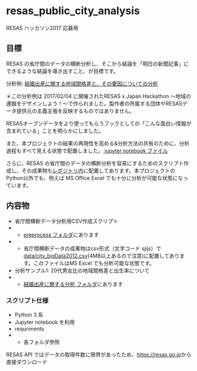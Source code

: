 # resas_public_city_analysis
RESAS ハッカソン2017 応募用

## 目標
RESAS の省庁間のデータの横断分析し、そこから結論を「明日の新聞記事」にできるような結論を導き出すこと、が目標です。

分析例: <a href='./結婚出産に関する分析'>結婚出産に関する地域間格差と、その要因についての分析</a>

＊この分析例は 2017/02/04 に開催されたRESAS x Japan Hackathon 〜地域の連鎖をデザインしよう！〜で作られました。製作者の所属する団体やRESASデータ提供元の主義主張を反映するものではありません。

RESASオープンデータをより使ってもらうフックとしての「こんな面白い情報が含まれている」ことを明らかにしました。

また、本プロジェクトの結果の再現性を高める&分析方法の共有のために、分析過程もすべて見える状態で配置しました。<a href='分析もろもろ.ipynb' /> jupyter notebook ファイル</a>

さらに、RESAS の省庁間のデータの横断分析を容易にするためのスクリプト作成し、その成果物も<a href='./data/'>レポジトリ内</a>に配置してあります。本プロジェクトのPython以外でも、例えば MS Office Excel でも十分に分析が可能な状態になっています。


## 内容物
- 省庁間横断データ分析用CSV作成スクリプト
- - <a href='./preprocess'>preprocess フォルダ</a>にあります
- - 省庁間横断データの成果物はcsv形式（文字コード sjijs）で<a href='./data/city_bigData2012.csv'>data/city_bigData2012.csv</a>(4MB以上あるので注意)に配置してあります。このファイルはMS Excel でも分析可能な状態です。
- 分析サンプル1: 20代男女比の地域間格差と出生率について
- - <a href='./結婚出産に関する分析'>結婚出産に関する分析 フォルダ</a>にあります

### スクリプト仕様
- Python 3 系
- Jupyter notebook を利用
- requriments
- - 各フォルダ参照

RESAS API ではデータの取得件数に限界があったため、<a href='https://resas.go.jp'>https://resas.go.jp</a>から直接ダウンロード